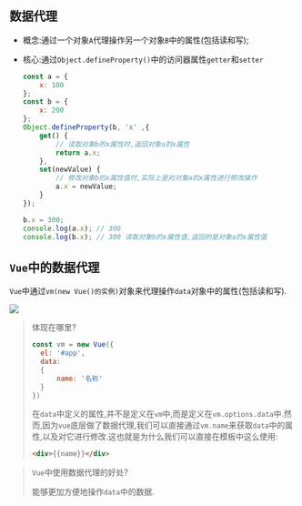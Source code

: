 ## 数据代理

- 概念:通过一个对象`A`代理操作另一个对象`B`中的属性(包括读和写);

- 核心:通过`Object.defineProperty()`中的访问器属性`getter`和`setter`

  ```js
  const a = {
      x: 100
  };
  const b = {
      x: 200
  };
  Object.defineProperty(b, 'x' ,{
      get() {
          // 读取对象b的x属性时,返回对象a的x属性
          return a.x;
      },
      set(newValue) {
          // 修改对象b的x属性值时,实际上是对对象a的x属性进行修改操作
          a.x = newValue;
      }
  });
  
  b.x = 300;
  console.log(a.x); // 300
  console.log(b.x); // 300 读取对象b的x属性值,返回的是对象a的x属性值
  ```

## `Vue`中的数据代理

`Vue`中通过`vm(new Vue()的实例)`对象来代理操作`data`对象中的属性(包括读和写).

![](https://gitee.com/ljf52007/note/raw/master/images/Vue/Vue%E4%B8%AD%E7%9A%84%E6%95%B0%E6%8D%AE%E4%BB%A3%E7%90%86.png)

> 体现在哪里?
>
> ```js
> const vm = new Vue({
> 	el: '#app',
> 	data: 
> 	{
> 		name: '名称'
> 	}
> })
> ```
>
> 在`data`中定义的属性,并不是定义在`vm`中,而是定义在`vm.options.data`中.然而,因为`vue`底层做了数据代理,我们可以直接通过`vm.name`来获取`data`中的属性,以及对它进行修改.这也就是为什么我们可以直接在模板中这么使用:
>
> ```html
> <div>{{name}}</div>
> ```

> `Vue`中使用数据代理的好处?
>
> 能够更加方便地操作`data`中的数据.